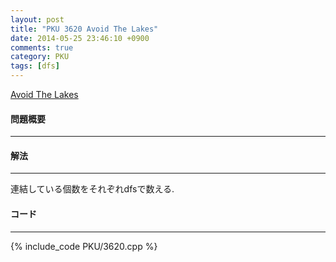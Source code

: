 ```yaml
---
layout: post
title: "PKU 3620 Avoid The Lakes"
date: 2014-05-25 23:46:10 +0900
comments: true
category: PKU
tags: [dfs]
---
```


[Avoid The Lakes](http://poj.org/problem?id=3620)

#### 問題概要

****

#### 解法

****

連結している個数をそれぞれdfsで数える.

#### コード

****

{% include_code PKU/3620.cpp %}
